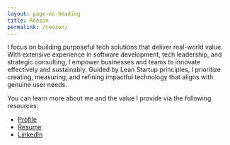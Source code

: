 ```yaml
---
layout: page-no-heading
title: Reezon
permalink: /reezon/
---
```


I focus on building purposeful tech solutions that deliver real-world value. With extensive experience in software development, tech leadership, and strategic consulting, I empower businesses and teams to innovate effectively and sustainably. Guided by Lean Startup principles, I prioritize creating, measuring, and refining impactful technology that aligns with genuine user needs.

You can learn more about me and the value I provide via the following resources:

- [Profile](/work/professional-profile.md)
- [Resume](/work/2024-resume.md)
- [LinkedIn](https://www.linkedin.com/in/jessefitzgibbon/)

